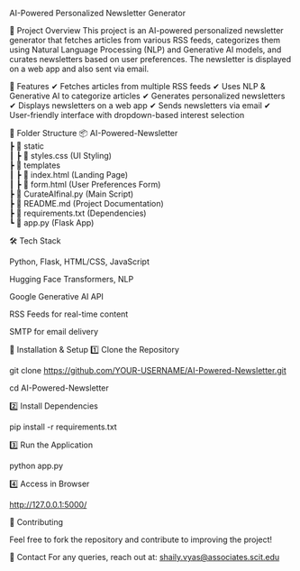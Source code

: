 AI-Powered Personalized Newsletter Generator

📌 Project Overview
This project is an AI-powered personalized newsletter generator that fetches articles from various RSS feeds, categorizes them using Natural Language Processing (NLP) and Generative AI models, and curates newsletters based on user preferences. The newsletter is displayed on a web app and also sent via email.

🚀 Features
✔ Fetches articles from multiple RSS feeds
✔ Uses NLP & Generative AI to categorize articles
✔ Generates personalized newsletters
✔ Displays newsletters on a web app
✔ Sends newsletters via email
✔ User-friendly interface with dropdown-based interest selection


📂 Folder Structure
📦 AI-Powered-Newsletter  
 ┣ 📂 static  
 ┃ ┣ 📜 styles.css (UI Styling)  
 ┣ 📂 templates  
 ┃ ┣ 📜 index.html (Landing Page)  
 ┃ ┣ 📜 form.html (User Preferences Form)  
 ┣ 📜 CurateAIfinal.py (Main Script)  
 ┣ 📜 README.md (Project Documentation)  
 ┣ 📜 requirements.txt (Dependencies)  
 ┗ 📜 app.py (Flask App)  

🛠 Tech Stack

Python, Flask, HTML/CSS, JavaScript

Hugging Face Transformers, NLP

Google Generative AI API

RSS Feeds for real-time content

SMTP for email delivery

📩 Installation & Setup
1️⃣ Clone the Repository

git clone https://github.com/YOUR-USERNAME/AI-Powered-Newsletter.git

cd AI-Powered-Newsletter

2️⃣ Install Dependencies

pip install -r requirements.txt

3️⃣ Run the Application

python app.py

4️⃣ Access in Browser

http://127.0.0.1:5000/

🌟 Contributing

Feel free to fork the repository and contribute to improving the project!

📧 Contact
For any queries, reach out at: shaily.vyas@associates.scit.edu

